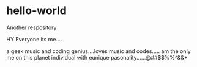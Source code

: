 # hello-world
Another respository

HY Everyone its me....

a geek music and coding genius....loves music and codes.....
am the only me on this planet individual with eunique pasonality......@##$$%%^&&*
